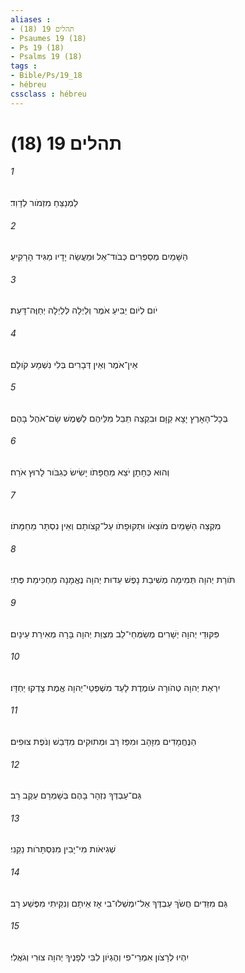 ```yaml
---
aliases : 
- תהלים 19 (18)
- Psaumes 19 (18)
- Ps 19 (18)
- Psalms 19 (18)
tags : 
- Bible/Ps/19_18
- hébreu
cssclass : hébreu
---
```


# תהלים 19 (18)

###### 1
לַמְנַצֵּחַ מִזְמֹור לְדָוִד׃
###### 2
הַשָּׁמַיִם מְסַפְּרִים כְּבֹוד־אֵל וּמַעֲשֵׂה יָדָיו מַגִּיד הָרָקִיעַ׃
###### 3
יֹום לְיֹום יַבִּיעַ אֹמֶר וְלַיְלָה לְּלַיְלָה יְחַוֶּה־דָּעַת׃
###### 4
אֵין־אֹמֶר וְאֵין דְּבָרִים בְּלִי נִשְׁמָע קֹולָם׃
###### 5
בְּכָל־הָאָרֶץ יָצָא קַוָּם וּבִקְצֵה תֵבֵל מִלֵּיהֶם לַשֶּׁמֶשׁ שָׂם־אֹהֶל בָּהֶם׃
###### 6
וְהוּא כְּחָתָן יֹצֵא מֵחֻפָּתֹו יָשִׂישׂ כְּגִבֹּור לָרוּץ אֹרַח׃
###### 7
מִקְצֵה הַשָּׁמַיִם מֹוצָאֹו וּתְקוּפָתֹו עַל־קְצֹותָם וְאֵין נִסְתָּר מֵחַמָּתֹו׃
###### 8
תֹּורַת יְהוָה תְּמִימָה מְשִׁיבַת נָפֶשׁ עֵדוּת יְהוָה נֶאֱמָנָה מַחְכִּימַת פֶּתִי׃
###### 9
פִּקּוּדֵי יְהוָה יְשָׁרִים מְשַׂמְּחֵי־לֵב מִצְוַת יְהוָה בָּרָה מְאִירַת עֵינָיִם׃
###### 10
יִרְאַת יְהוָה טְהֹורָה עֹומֶדֶת לָעַד מִשְׁפְּטֵי־יְהוָה אֱמֶת צָדְקוּ יַחְדָּו׃
###### 11
הַנֶּחֱמָדִים מִזָּהָב וּמִפַּז רָב וּמְתוּקִים מִדְּבַשׁ וְנֹפֶת צוּפִים׃
###### 12
גַּם־עַבְדְּךָ נִזְהָר בָּהֶם בְּשָׁמְרָם עֵקֶב רָב׃
###### 13
שְׁגִיאֹות מִי־יָבִין מִנִּסְתָּרֹות נַקֵּנִי׃
###### 14
גַּם מִזֵּדִים חֲשֹׂךְ עַבְדֶּךָ אַל־יִמְשְׁלוּ־בִי אָז אֵיתָם וְנִקֵּיתִי מִפֶּשַׁע רָב׃
###### 15
יִהְיוּ לְרָצֹון אִמְרֵי־פִי וְהֶגְיֹון לִבִּי לְפָנֶיךָ יְהוָה צוּרִי וְגֹאֲלִי׃
